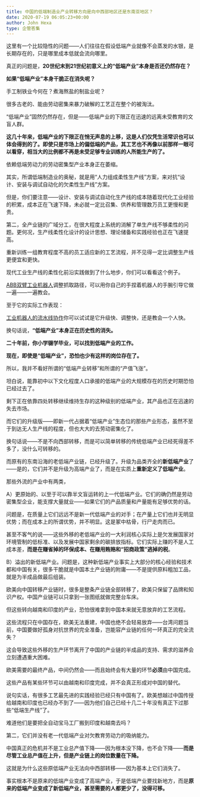 ```yaml
---
title: 中国的低端制造业产业转移方向是向中西部地区还是东南亚地区？
date: 2020-07-19 06:05:23+00:00
author: John Hexa
type: 企管答集
---
```

这里有一个比较隐性的问题——人们往往在假设低端产业就像不会蒸发的水银，是长期存在的，只是哪里成本低就会流向哪里。

真正的问题是，**20世纪末到21世纪初意义上的“低端产业”本身是否还仍然存在？**

**如果“低端产业”本身干脆正在消失呢？**

手工制铁业今何在？煮海熬盐的制盐业呢？

很多古老的、能由劳动密集来暴力破解的工艺正在整个的被淘汰。

“低端产业”固然仍然存在，但是——低端产业的下限正在迅速的远离未受教育的文盲人群。

**这几十年来，低端产业的下限正在悄无声息的上移，这是人们仅凭生活常识也可以体会得到的了。即使只是市场上的偏低端的产品，其工艺也不再像以前那样一眼可以看穿，相当大的比例都不再是未受足够专业训练的人所能生产的了。**

依赖低端劳动力的劳动密集型产业本身正在萎缩。

其实，所谓低端制造业的奥秘，就是用“人力组成柔性生产线”方案，来对抗“设计、安装与调试自动化的欠柔性生产线”方案。

但是，你们要注意——设计、安装与调试自动化生产线的成本随着现代化工业经验的积累，成本正在飞速下降，未必就一定比召集、供养和管理数万员工更慢和更贵。

第二，全产业链的广域分工，在很大程度上系统的消解了单生产线不够柔性的问题。更何况，生产线柔性化设计的设计思想、理论储备和实践经验也正在飞速提高。

重新训练一组教育程度不高的员工适应新的工艺流程，并不见得一定比调整生产线更便宜和更快。

现代工业生产线的柔性化前沿实践做到了什么地步，你们可以看看这个例子。

[ABB双臂工业机器人](https://link.zhihu.com/?target=https%3A//m.youku.com/alipay_video/id_XMzczMjAwNDg5Mg%3D%3D.html%3Fspm%3Da2h0c.8166622.PhoneSokuUgc_31.dtitle)调整抓取路径，可以用你自己的手捏着机器人的手腕引导它做一遍——一遍教会。

至于它的实际工作表现：

[工业机器人的流水线协作](https://link.zhihu.com/?target=https%3A//m.youku.com/alipay_video/id_XMjgxNDE2MTc5Mg%3D%3D.html%3Fspm%3Da2h0c.8166622.PhoneSokuUgc_1.dtitle)你可以试试是它升级快、调整快，还是教会一个人快。

换句话说，**“低端产业”本身正在历史性的消失。**

**二十年前，你小学辍学毕业，可以找到低端产业的工作。**

**现在，即使是“低端产业”，恐怕也少有这样的岗位存在了。**

所以，我并不看好所谓的“低端产业转移”和所谓的“产值飞涨”。

坦白说，能靠初中以下文化程度人口承接的低端产业的大规模存在的历史时期恐怕已经过去了。

剩下正在依靠四处转移继续维持生存的这种级别的低端产业，其产品也正在迅速的失去市场。

而它们的升级版——即新一代占据着“低端产业”生态位的那些产业形态，虽然不至于到达无人生产线的程度，但也大大的去劳动密集化了。

换句话说——不是不向西部转移，而是可以简单转移的传统低端产业已经死得差不多了，没什么可转移的。

而原有的东南沿海的老低端产业链，已经升级了。升级为品类齐全的**新低端产业**了——是的，它们并不是升级为高端产业了，而是在实质上**重新定义了低端产业**。

那些外流的产业中有两类，

A）更原始的、以至于可以靠半文盲运转的上一代低端产业。它们的确仍然是劳动密集型企业，能支撑大量就业——如果它们的产品质量和产量能有足够优势的话。

问题是，在质量上它们远远不是新一代低端产业的对手；在产量上它们也并无明显优势；而在成本上的所谓优势，并不明显。这是冢中枯骨，行尸走肉而已。

甚至不客气的说——这些外移的老低端产业的一大利润核心实际上是欠发展国家对环境管制的低标准、以及发展中国家剩余的碳排放指标。它们实际上赚的不是人工成本差，**而是在赚省掉的环保成本、在赚用贿赂和“招商政策”逃掉的税**。

B）溢出的新低端产业。问题是，这种新低端产业事实上大部分的核心经验和技术都和中国有关，很多干脆就是中国本土产业链的附庸——不是提供原料粗加工品，就是为半成品做最后组装。

欧美向中国转移产业链时，很多是整条产业链全部转移了，欧美只保留了品牌和知识产权。中国产业链可以只拿到一张图纸就做完整台车床。

但这些转向越南和印度的产业，恐怕很难拿到中国本来就无意放弃的工艺流程。

这些流程只在中国存在，欧美无法重建，中国也绝不会轻易放弃——台湾问题当前，中国要做好孤身对抗世界的完全准备，岂能容产业链的任何一环真正的完全流失？

这会导致这些外移的生产环节离开了中国的产业链的半成品的支持、需求的滋养会立刻遭遇重大困难。

欧美需要的最终产品，中间仍然会——而且始终会有大量的环节**必须**由中国完成。

这些产品有某些环节可以由越南和印度完成，并不会真正形成对中国的替代。

说句实话，有很多工艺最先进的实践经验已经只有中国有了。欧美想越过中国传授给越南和印度也已经办不到了——因为他们自己已经十几二十年没有真正下过那些“低端生产线”了。

难道他们是要把全自动宝马工厂搬到印度和越南去吗？

第二，它们并没有老一代低端产业对欠教育劳动力的吸纳能力。

中国真正的危机并不是工业总产值下降——因为根本没下降，也不会下降——**而是尽管工业总产值在上升，但是产业链上的岗位数量在下降。**

这就是为什么这些原低端产业无法向中西部转移——因为基本上它们消失了。

事实根本不是原来的低端产业变成了高端产业，于是低端产业要找新地方，而是**原来的低端产业变成了新低端产业，甚至需要的人都更少了，没得可移。**


